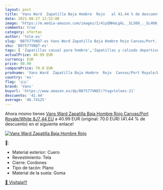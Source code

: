 ```yaml
---
layout: post
title: 'Vans Ward  Zapatilla Baja Hombre  Rojo   al 41.44 % de descuento'
date: 2021-08-27 12:52:08
image: 'https://m.media-amazon.com/images/I/41yQNHaLgkL._SL500_._SL400_.jpg'
comments: true
category: ofertas
author: 'tole.es'
slug: 'B07577VNQ7-es Vans Ward Zapatilla Baja Hombre Rojo Canvas/Port...'
sku: 'B07577VNQ7-es'
tags: [ 'Zapatillas casual para hombre','Zapatillas y calzado deportivo para hombre','Zapatos','Zapatos para hombre','Zapatos y complementos','vans','zapatilla', ]
actualPrice: 40.99 EUR
currency: EUR
price: 40.99
comparePrice: 70.0 EUR
prodname: 'Vans Ward  Zapatilla Baja Hombre  Rojo  Canvas/Port Royale/White 8J7   44 EU'
country: 'es'
flag: '🇪🇸'
brand: 'Vans'
buyurl: 'https://www.amazon.es/dp/B07577VNQ7/?tag=tolees-21'
descuento: '41.44'
average: '46.74125'
---
```


Ahora mismo tienes [Vans Ward  Zapatilla Baja Hombre  Rojo  Canvas/Port Royale/White 8J7   44 EU](https://www.amazon.es/dp/B07577VNQ7/?tag=tolees-21) a 40.99 EUR (original: 70.0 EUR) (41.44 %  de descuento) en el siguiente enlace!

[![Vans Ward  Zapatilla Baja Hombre  Rojo  ](https://m.media-amazon.com/images/I/41yQNHaLgkL._SL500_._SL400_.jpg)](https://www.amazon.es/dp/B07577VNQ7/?tag=tolees-21)

🔎:

- Material exterior: Cuero
- Revestimiento: Tela
- Cierre: Cordones
- Tipo de tacón: Plano
- Material de la suela: Goma

[🛒 Visítala!!!](https://www.amazon.es/dp/B07577VNQ7/?tag=tolees-21)

